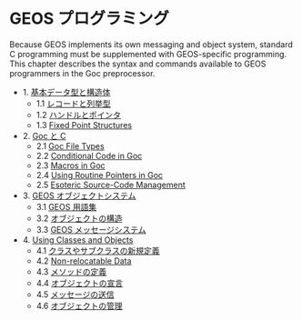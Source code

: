 # GEOS プログラミング

Because GEOS implements its own messaging and object system, standard C programming must be supplemented with GEOS-specific programming. This chapter describes the syntax and commands available to GEOS programmers in the Goc preprocessor.

* 1\. [基本データ型と構造体](GOCLanguage_1_jp.md)
  * 1.1 [レコードと列挙型](GOCLanguage_2_jp.md)
  * 1.2 [ハンドルとポインタ](GOCLanguage_3_jp.md)
  * 1.3 [Fixed Point Structures](GOCLanguage_4_jp.md)
* 2\. [Goc と C](GOCLanguage_5_jp.md)
  * 2.1 [Goc File Types](GOCLanguage_6_jp.md)
  * 2.2 [Conditional Code in Goc](GOCLanguage_7_jp.md)
  * 2.3 [Macros in Goc](GOCLanguage_8_jp.md)
  * 2.4 [Using Routine Pointers in Goc](GOCLanguage_9_jp.md)
  * 2.5 [Esoteric Source-Code Management](GOCLanguage_a_jp.md)
* 3\. [GEOS オブジェクトシステム](GOCLanguage_b_jp.md)
  * 3.1 [GEOS 用語集](GOCLanguage_c_jp.md)
  * 3.2 [オブジェクトの構造](GOCLanguage_d_jp.md)
  * 3.3 [GEOS メッセージシステム](GOCLanguage_e_jp.md)
* 4\. [Using Classes and Objects](GOCLanguage_f_jp.md)
  * 4.1 [クラスやサブクラスの新規定義](GOCLanguage_10_jp.md)
  * 4.2 [Non-relocatable Data](GOCLanguage_11_jp.md)
  * 4.3 [メソッドの定義](GOCLanguage_12_jp.md)
  * 4.4 [オブジェクトの宣言](GOCLanguage_13_jp.md)
  * 4.5 [メッセージの送信](GOCLanguage_14_jp.md)
  * 4.6 [オブジェクトの管理](GOCLanguage_15_jp.md)

